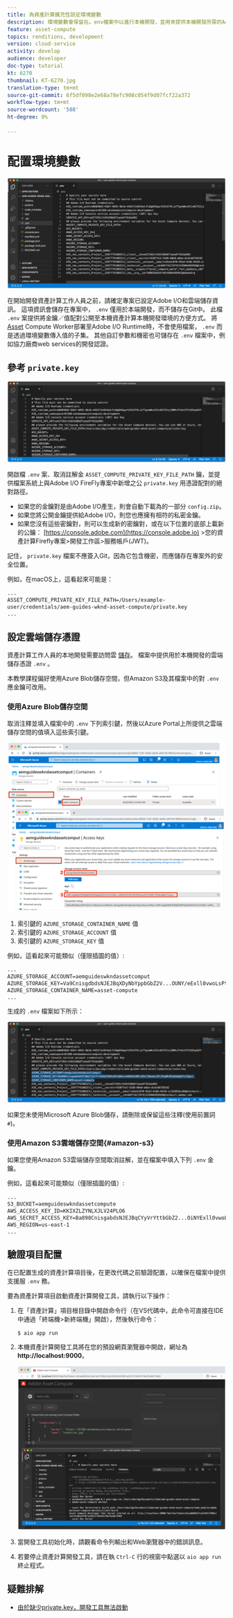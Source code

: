 ```yaml
---
title: 為資產計算擴充性設定環境變數
description: 環境變數會保留在。env檔案中以進行本機開發，並用來提供本機開發所需的Adobe I/O憑證和雲端儲存憑證。
feature: asset-compute
topics: renditions, development
version: cloud-service
activity: develop
audience: developer
doc-type: tutorial
kt: 6270
thumbnail: KT-6270.jpg
translation-type: tm+mt
source-git-commit: 6f5df098e2e68a78efc908c054f9d07fcf22a372
workflow-type: tm+mt
source-wordcount: '588'
ht-degree: 0%

---
```



# 配置環境變數

![點環境檔案](assets/environment-variables/dot-env-file.png)

在開始開發資產計算工作人員之前，請確定專案已設定Adobe I/O和雲端儲存資訊。 這項資訊會儲存在專案中， `.env` 僅用於本端開發，而不儲存在Git中。 此檔 `.env` 案提供將金鑰／值配對公開至本機資產計算本機開發環境的方便方式。 將 [Asset](../deploy/runtime.md) Compute Worker部署至Adobe I/O Runtime時，不會使用檔案， `.env` 而是透過環境變數傳入值的子集。 其他自訂參數和機密也可儲存在 `.env` 檔案中，例如協力廠商web services的開發認證。

## 參考 `private.key`

![私鑰](assets/environment-variables/private-key.png)

開啟檔 `.env` 案、取消註解金 `ASSET_COMPUTE_PRIVATE_KEY_FILE_PATH` 鑰，並提供檔案系統上與Adobe I/O FireFly專案中新增之公 `private.key` 用憑證配對的絕對路徑。

+ 如果您的金鑰對是由Adobe I/O產生，則會自動下載為的一部分 `config.zip`。
+ 如果您將公開金鑰提供給Adobe I/O，則您也應擁有相符的私密金鑰。
+ 如果您沒有這些密鑰對，則可以生成新的密鑰對，或在以下位置的底部上載新的公鑰：
   [https://console.adobe.com](https://console.adobe.io) >您的資產計算Firefly專案>開發工作區>服務帳戶(JWT)。

記住， `private.key` 檔案不應簽入Git，因為它包含機密，而應儲存在專案外的安全位置。

例如，在macOS上，這看起來可能是：

```
...
ASSET_COMPUTE_PRIVATE_KEY_FILE_PATH=/Users/example-user/credentials/aem-guides-wknd-asset-compute/private.key
...
```

## 設定雲端儲存憑證

資產計算工作人員的本地開發需要訪問雲 [儲存](../set-up/accounts-and-services.md#cloud-storage)。 檔案中提供用於本機開發的雲端儲存憑證 `.env` 。

本教學課程偏好使用Azure Blob儲存空間，但Amazon S3及其檔案中的對 `.env` 應金鑰可改用。

### 使用Azure Blob儲存空間

取消注釋並填入檔案中的 `.env` 下列索引鍵，然後以Azure Portal上所提供之雲端儲存空間的值填入這些索引鍵。

![Azure Blob儲存空間](./assets/environment-variables/azure-portal-credentials.png)

1. 索引鍵的 `AZURE_STORAGE_CONTAINER_NAME` 值
1. 索引鍵的 `AZURE_STORAGE_ACCOUNT` 值
1. 索引鍵的 `AZURE_STORAGE_KEY` 值

例如，這看起來可能類似（僅限插圖的值）:

```
...
AZURE_STORAGE_ACCOUNT=aemguideswkndassetcomput
AZURE_STORAGE_KEY=Va9CnisgdbdsNJEJBqXDyNbYppbGbZ2V...OUNY/eExll0vwoLsPt/OvbM+B7pkUdpEe7zJhg==
AZURE_STORAGE_CONTAINER_NAME=asset-compute
...
```

生成的 `.env` 檔案如下所示：

![Azure Blob儲存憑據](assets/environment-variables/cloud-storage-credentials.png)

如果您未使用Microsoft Azure Blob儲存，請刪除或保留這些注釋(使用前置詞 `#`)。

### 使用Amazon S3雲端儲存空間{#amazon-s3}

如果您使用Amazon S3雲端儲存空間取消註解，並在檔案中填入下列 `.env` 金鑰。

例如，這看起來可能類似（僅限插圖的值）:

```
...
S3_BUCKET=aemguideswkndassetcompute
AWS_ACCESS_KEY_ID=KKIXZLZYNLXJLV24PLO6
AWS_SECRET_ACCESS_KEY=Ba898CnisgabdsNJEJBqCYyVrYttbGbZ2...OiNYExll0vwoLsPtOv
AWS_REGION=us-east-1
...
```

## 驗證項目配置

在已配置生成的資產計算項目後，在更改代碼之前驗證配置，以確保在檔案中提供支援服 `.env` 務。

要為資產計算項目啟動資產計算開發工具，請執行以下操作：

1. 在「資產計算」項目根目錄中開啟命令行（在VS代碼中，此命令可直接在IDE中通過「終端機>新終端機」開啟），然後執行命令：

   ```
   $ aio app run
   ```

1. 本機資產計算開發工具將在您的預設網頁瀏覽器中開啟，網址為 __http://localhost:9000__。

   ![aio app run](assets/environment-variables/aio-app-run.png)

1. 當開發工具初始化時，請觀看命令列輸出和Web瀏覽器中的錯誤訊息。
1. 若要停止資產計算開發工具，請在執 `Ctrl-C` 行的視窗中點選以 `aio app run` 終止程式。

## 疑難排解

+ [由於缺少private.key，開發工具無法啟動](../troubleshooting.md#missing-private-key)
